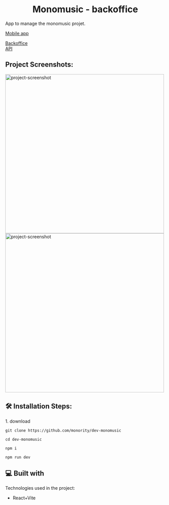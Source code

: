 <h1 align="center" id="title">Monomusic - backoffice</h1>

<p id="description">App to manage the monomusic projet.</p>
<a href="https://github.com/monority/dev-native-monomusic">Mobile app<a/>  

<a href="https://github.com/monority/dev-monomusic">Backoffice<a/>  
<a href="https://github.com/monority/api-monomusic">API<a/>  
<h2>Project Screenshots:</h2>

<img src="https://www.cjoint.com/doc/23_10/MJkntevZ6WL_111.JPG" alt="project-screenshot" width="500" >
<img src="https://www.cjoint.com/doc/23_10/MJknuvtyGrL_bac.JPG" alt="project-screenshot" width="500" >

<h2>🛠️ Installation Steps:</h2>

<p>1. download</p>

```
git clone https://github.com/monority/dev-monomusic
```

```
cd dev-monomusic
```

```
npm i
```

```
npm run dev
```

  
  
<h2>💻 Built with</h2>

Technologies used in the project:

*   React+Vite